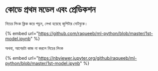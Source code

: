 # কোডে প্রথম মডেল এবং প্রেডিকশন

নিচের লিংক ক্লিক করে পড়ুন, লেখা হয়েছে জুপিটার নোটবুকে। 

{% embed url="https://github.com/raqueeb/ml-python/blob/master/1st-model.ipynb" %}

অথবা, আগেরটা কাজ না করলে নিচের লিংক 

{% embed url="https://nbviewer.jupyter.org/github/raqueeb/ml-python/blob/master/1st-model.ipynb" %}


